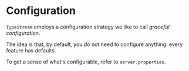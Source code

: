 # Configuration

`TypeStream` employs a configuration strategy we like to call _graceful
configuration_.

The idea is that, by default, you do not need to configure anything: every
feature has defaults.

To get a sense of what's configurable, refer to `server.properties`.
